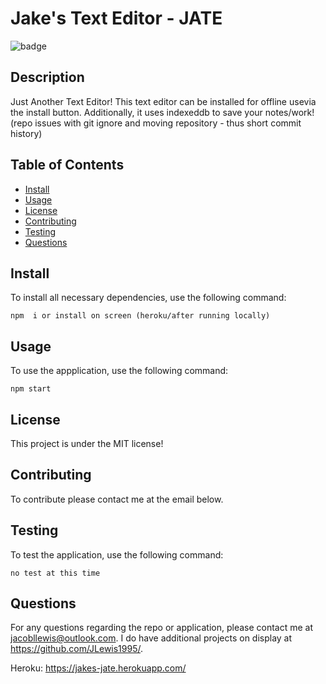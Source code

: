 # Jake's Text Editor - JATE
  
  ![badge](https://img.shields.io/badge/license-MIT-brightgreen)

  ## Description

Just Another Text Editor! This text editor can be installed for offline usevia the install button. Additionally, it uses indexeddb to save your notes/work!
(repo issues with git ignore and moving repository - thus short commit history)

  ## Table of Contents
  * [Install](#install)
  * [Usage](#usage)
  * [License](#license)
  * [Contributing](#contributing)
  * [Testing](#testing)
  * [Questions](#questions)

## Install

To install all necessary dependencies, use the following command:

~~~
npm  i or install on screen (heroku/after running locally)
~~~

## Usage

To use the appplication, use the following command: 

~~~
npm start
~~~

## License

This project is under the MIT license!

## Contributing
To contribute please contact me at the email below.

## Testing

To test the application, use the following command:

~~~
no test at this time
~~~

## Questions

For any questions regarding the repo or application, please contact me at jacobllewis@outlook.com. I do have additional projects on display at https://github.com/JLewis1995/.


Heroku: https://jakes-jate.herokuapp.com/
